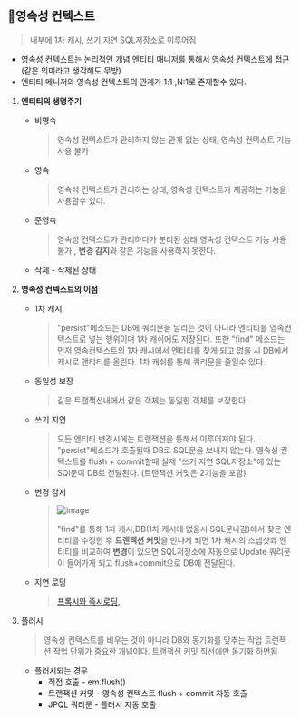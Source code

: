 __📌영속성 컨텍스트__
--------------------------
> 내부에 1차 캐시, 쓰기 지연 SQL저장소로 이루어짐
- 영속성 컨텍스트는 논리적인 개념 엔티티 매니저를 통해서 영속성 컨텍스트에 접근(같은 의미라고 생각해도 무방)
- 엔티티 메니저와 영속성 컨텍스트의 관계가 1:1 ,N:1로 존재할수 있다.

1. **엔티티의 생명주기**
   * 비영속
     >영속성 컨텍스트가 관리하지 않는 관계 없는 상태, 영속성 컨텍스트 기능 사용 불가
   * 영속 
     > 영속석 컨텍스트가 관리하는 상태, 영속성 컨텍스트가 제공하는 기능을 사용할수 있다.
   * 준영속 
     > 영속성 컨텍스트가 관리하다가 분리된 상태
     > 영속성 컨텍스트 기능 사용 불가 , **변경 감지**와 같은 기능을 사용하지 못한다.
   * 삭제 - 삭제된 상태

2. **영속성 컨텍스트의 이점**
   * 1차 캐시
     > "persist"메소드는 DB에 쿼리문을 날리는 것이 아니라 엔티티를 영속컨텍스트로 넣는 행위이며 1차 캐쉬에도 저장된다. 
     > 또한 "find" 메소드는 먼저 영속컨텍스트의 1차 캐시에서 엔티티를 찾게 되고 없을 시 DB에서 캐시로 앤티티를 올린다.
     > 1차 캐쉬를 통해 쿼리문을 줄일수 있다.
   
   * 동일성 보장
     > 같은 트랜잭션내에서 같은 객체는 동일한 객체를 보장한다.

   * 쓰기 지연
     > 모든 엔티티 변경시에는 트랜잭션을 통해서 이루어져야 된다. "persist"메소드가 호출될때 DB로 SQL문을 보내지 않는다.
     > 영속성 컨텍스트를 flush + commit할때 실제 "쓰기 지연 SQL저장소"에 있는 SQl문이 DB로 전달된다. (트랜잭션 커밋은 2기능을 포함)
   
   * 변경 감지
     > ![image](https://user-images.githubusercontent.com/96917871/178145776-9a26e009-814e-43b9-a44a-6f9793bbb9c6.png)
     > 
     > "find"를 통해 1차 캐시,DB(1차 캐시에 없을시 SQL문나감)에서 찾은 엔티티를 수정한 후 **트랜잭션 커밋**을 만나게 되면 1차 캐시의 스냅샷과 엔티티를 비교하여 
     > **변경**이 있으면 SQL저장소에 자동으로 Update 쿼리문이 들어가게 되고 flush+commit으로 DB에 전달된다.

   * 지연 로딩
     > [프록시와 즉시로딩,](https://github.com/BonSik-Koo/Spring_study/blob/main/basic/Jpa/%ED%94%84%EB%A1%9D%EC%8B%9C%EC%99%80%20%EC%A6%89%EC%8B%9C%EB%A1%9C%EB%94%A9%2C%EC%A7%80%EC%97%B0%EB%A1%9C%EB%94%A9.md)
     

3. 플러시
   > 영속성 컨텍스트를 비우는 것이 아니라 DB와 동기화를 맞추는 작업
   > 트랜잭션 작업 단위가 중요한 개념이다. 트랜잭션 커밋 직선에만 동기화 하면됨
   
   * 플러시되는 경우
     * 직접 호출 - em.flush()
     * 트랜잭션 커밋 - 영속성 컨텍스트 flush + commit 자동 호출
     * JPQL 쿼리문 - 플러시 자동 호출


